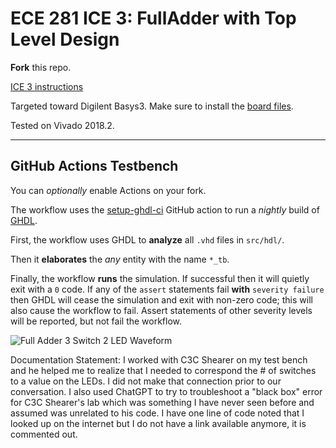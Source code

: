 # ECE 281 ICE 3: FullAdder with Top Level Design

**Fork** this repo.

[ICE 3 instructions](https://usafa-ece.github.io/ece281-book/ICE/ICE3.html)

Targeted toward Digilent Basys3. Make sure to install the [board files](https://github.com/Xilinx/XilinxBoardStore/tree/2018.2/boards/Digilent/basys3).

Tested on Vivado 2018.2.

---

## GitHub Actions Testbench

You can *optionally* enable Actions on your fork.

The workflow uses the [setup-ghdl-ci](https://github.com/ghdl/setup-ghdl-ci) GitHub action
to run a *nightly* build of [GHDL](https://ghdl.github.io/ghdl/).

First, the workflow uses GHDL to **analyze** all `.vhd` files in `src/hdl/`.

Then it **elaborates** the *any* entity with the name `*_tb`.

Finally, the workflow **runs** the simulation. If successful then it will quietly exit with a `0` code.
If any of the `assert` statements fail **with** `severity failure` then GHDL will cease the simulation and exit with non-zero code; this will also cause the workflow to fail.
Assert statements of other severity levels will be reported, but not fail the workflow.

![Full Adder 3 Switch 2 LED Waveform](https://github.com/VarnYard/ece281-ice3/assets/142039672/4f8483d7-6917-4203-820c-79b812a7b1a1)

Documentation Statement: I worked with C3C Shearer on my test bench and he helped me to realize that I needed to correspond the # of switches to a value on the LEDs. I did not make 
that connection prior to our conversation. I also used ChatGPT to try to troubleshoot a "black box" error for C3C Shearer's lab which was something I have never seen before and assumed 
was unrelated to his code. I have one line of code noted that I looked up on the internet but I do not have a link available anymore, it is commented out. 
